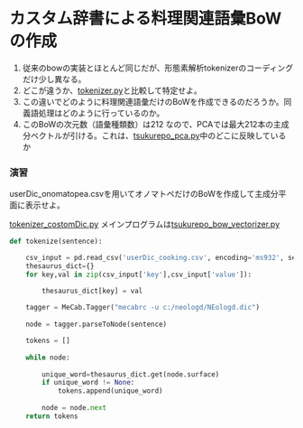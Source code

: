 # カスタム辞書による料理関連語彙BoWの作成

1. 従来のbowの実装とほとんど同じだが、形態素解析tokenizerのコーディングだけ少し異なる。  
2. どこが違うか、[tokenizer.py](tokenizer.py)と比較して特定せよ。
3. この違いでどのように料理関連語彙だけのBoWを作成できるのだろうか。同義語処理はどのように行っているのか。
4. このBoWの次元数（語彙種類数）は212 なので、PCAでは最大212本の主成分ベクトルが引ける。これは、[tsukurepo_pca.py](tsukurepo_pca.py)中のどこに反映しているか

### 演習
userDic_onomatopea.csvを用いてオノマトペだけのBoWを作成して主成分平面に表示せよ。

[tokenizer_costomDic.py](tokenizer_customDic.py)   メインプログラムは[tsukurepo_bow_vectorizer.py](tokenizer_customDic.py)
``` python
def tokenize(sentence):

	csv_input = pd.read_csv('userDic_cooking.csv', encoding='ms932', sep=',',skiprows=0)	
	thesaurus_dict={}
	for key,val in zip(csv_input['key'],csv_input['value']):

		thesaurus_dict[key] = val
	
	tagger = MeCab.Tagger("mecabrc -u c:/neologd/NEologd.dic")
	
	node = tagger.parseToNode(sentence)

	tokens = []
	
	while node:            
				
		unique_word=thesaurus_dict.get(node.surface)
		if unique_word != None:	
			tokens.append(unique_word)
		
		node = node.next
	return tokens   
```		